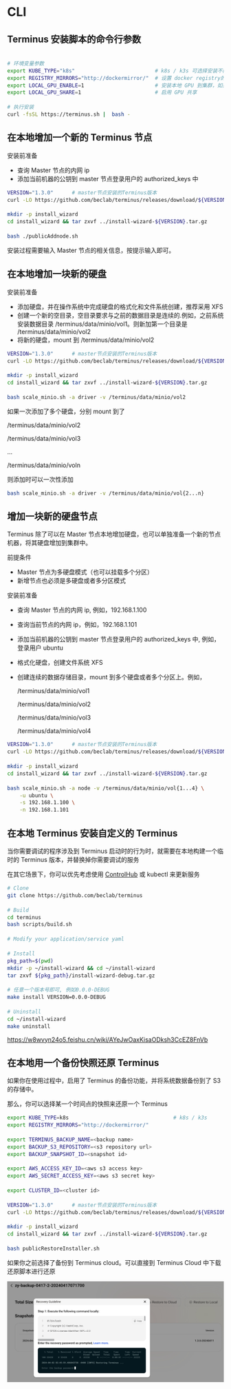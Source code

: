 # CLI

## Terminus 安装脚本的命令行参数

```sh

# 环境变量参数
export KUBE_TYPE="k8s"                          # k8s / k3s 可选择安装不同的版本，默认 k3s
export REGISTRY_MIRRORS="http://dockermirror/"  # 设置 docker registry的 mirror 地址
export LOCAL_GPU_ENABLE=1                       # 安装本地 GPU 到集群，如果节点上安装了GPU
export LOCAL_GPU_SHARE=1                        # 启用 GPU 共享

# 执行安装
curl -fsSL https://terminus.sh |  bash -

```

## 在本地增加一个新的 Terminus 节点

安装前准备

- 查询 Master 节点的内网 ip
- 添加当前机器的公钥到 master 节点登录用户的 authorized_keys 中

```sh
VERSION="1.3.0"      # master节点安装的Terminus版本
curl -LO https://github.com/beclab/terminus/releases/download/${VERSION}/install-wizard-v${VERSION}.tar.gz

mkdir -p install_wizard
cd install_wizard && tar zxvf ../install-wizard-${VERSION}.tar.gz

bash ./publicAddnode.sh

```

安装过程需要输入 Master 节点的相关信息，按提示输入即可。

## 在本地增加一块新的硬盘

安装前准备

- 添加硬盘，并在操作系统中完成硬盘的格式化和文件系统创建，推荐采用 XFS
- 创建一个新的空目录，空目录要求与之前的数据目录是连续的.例如，之前系统安装数据目录 /terminus/data/minio/vol1。则新加第一个目录是 /terminus/data/minio/vol2
- 将新的硬盘，mount 到 /terminus/data/minio/vol2

```sh
VERSION="1.3.0"      # master节点安装的Terminus版本
curl -LO https://github.com/beclab/terminus/releases/download/${VERSION}/install-wizard-v${VERSION}.tar.gz

mkdir -p install_wizard
cd install_wizard && tar zxvf ../install-wizard-${VERSION}.tar.gz

bash scale_minio.sh -a driver -v /terminus/data/minio/vol2

```

如果一次添加了多个硬盘，分别 mount 到了

/terminus/data/minio/vol2

/terminus/data/minio/vol3

...

/terminus/data/minio/voln

则添加时可以一次性添加

```sh
bash scale_minio.sh -a driver -v /terminus/data/minio/vol{2...n}
```

## 增加一块新的硬盘节点

Terminus 除了可以在 Master 节点本地增加硬盘，也可以单独准备一个新的节点机器，将其硬盘增加到集群中。

前提条件

- Master 节点为多硬盘模式（也可以挂载多个分区）
- 新增节点也必须是多硬盘或者多分区模式

安装前准备

- 查询 Master 节点的内网 ip, 例如，192.168.1.100
- 查询当前节点的内网 ip，例如，192.168.1.101
- 添加当前机器的公钥到 master 节点登录用户的 authorized_keys 中, 例如，登录用户 ubuntu
- 格式化硬盘，创建文件系统 XFS
- 创建连续的数据存储目录，mount 到多个硬盘或者多个分区上。例如，

  /terminus/data/minio/vol1

  /terminus/data/minio/vol2

  /terminus/data/minio/vol3

  /terminus/data/minio/vol4

```sh
VERSION="1.3.0"      # master节点安装的Terminus版本
curl -LO https://github.com/beclab/terminus/releases/download/${VERSION}/install-wizard-v${VERSION}.tar.gz

mkdir -p install_wizard
cd install_wizard && tar zxvf ../install-wizard-${VERSION}.tar.gz

bash scale_minio.sh -a node -v /terminus/data/minio/vol{1...4} \
    -u ubuntu \
    -s 192.168.1.100 \
    -n 192.168.1.101

```

## 在本地 Terminus 安装自定义的 Terminus

当你需要调试的程序涉及到 Terminus 启动时的行为时，就需要在本地构建一个临时的 Terminus 版本，并替换掉你需要调试的服务

在其它场景下，你可以优先考虑使用 [ControlHub](../../../how-to/terminus/controlhub/) 或 kubectl 来更新服务

```sh
# Clone
git clone https://github.com/beclab/terminus

# Build
cd terminus
bash scripts/build.sh

# Modify your application/service yaml

# Install
pkg_path=$(pwd)
mkdir -p ~/install-wizard && cd ~/install-wizard
tar zxvf ${pkg_path}/install-wizard-debug.tar.gz

# 任意一个版本号即可, 例如0.0.0-DEBUG
make install VERSION=0.0.0-DEBUG

# Uninstall
cd ~/install-wizard
make uninstall
```

https://w8wvyn24o5.feishu.cn/wiki/AYeJwOaxKisaODksh3CcEZ8FnVb

## 在本地用一个备份快照还原 Terminus

如果你在使用过程中，启用了 Terminus 的备份功能，并将系统数据备份到了 S3 的存储中。

那么，你可以选择某一个时间点的快照来还原一个 Terminus

```sh
export KUBE_TYPE=k8s                                  # k8s / k3s
export REGISTRY_MIRRORS="http://dockermirror/"

export TERMINUS_BACKUP_NAME=<backup name>
export BACKUP_S3_REPOSITORY=<s3 repository url>
export BACKUP_SNAPSHOT_ID=<snapshot id>

export AWS_ACCESS_KEY_ID=<aws s3 access key>
export AWS_SECRET_ACCESS_KEY=<aws s3 secret key>

export CLUSTER_ID=<cluster id>

VERSION="1.3.0"      # master节点安装的Terminus版本
curl -LO https://github.com/beclab/terminus/releases/download/${VERSION}/install-wizard-v${VERSION}.tar.gz

mkdir -p install_wizard
cd install_wizard && tar zxvf ../install-wizard-${VERSION}.tar.gz

bash publicRestoreInstaller.sh

```

如果你之前选择了备份到 Terminus cloud。可以直接到 Terminus Cloud 中下载还原脚本进行还原

![restore](images/restore.jpg)

